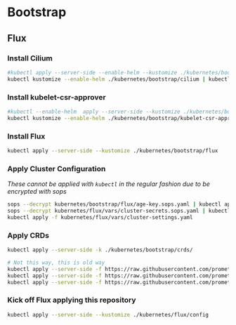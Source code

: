 # Bootstrap

## Flux

### Install Cilium
```sh
#kubectl apply --server-side --enable-helm --kustomize ./kubernetes/bootstrap/cilium
kubectl kustomize --enable-helm ./kubernetes/bootstrap/cilium | kubectl apply -f -
```

### Install kubelet-csr-approver
```sh
#kubectl --enable-helm  apply --server-side --kustomize ./kubernetes/bootstrap/kubelet-csr-approver
kubectl kustomize --enable-helm ./kubernetes/bootstrap/kubelet-csr-approver | kubectl apply -f -
```

### Install Flux

```sh
kubectl apply --server-side --kustomize ./kubernetes/bootstrap/flux
```

### Apply Cluster Configuration

_These cannot be applied with `kubectl` in the regular fashion due to be encrypted with sops_

```sh
sops --decrypt kubernetes/bootstrap/flux/age-key.sops.yaml | kubectl apply -f -
sops --decrypt kubernetes/flux/vars/cluster-secrets.sops.yaml | kubectl apply -f -
kubectl apply -f kubernetes/flux/vars/cluster-settings.yaml
```

### Apply CRDs
```sh
kubectl apply --server-side -k ./kubernetes/bootstrap/crds/

# Not this way, this is old way
kubectl apply --server-side -f https://raw.githubusercontent.com/prometheus-community/helm-charts/main/charts/kube-prometheus-stack/crds/crd-prometheuses.yaml
kubectl apply --server-side -f https://raw.githubusercontent.com/prometheus-community/helm-charts/main/charts/kube-prometheus-stack/crds/crd-servicemonitors.yaml
kubectl apply --server-side -f https://raw.githubusercontent.com/prometheus-community/helm-charts/main/charts/kube-prometheus-stack/crds/crd-podmonitors.yaml
```



### Kick off Flux applying this repository

```sh
kubectl apply --server-side --kustomize ./kubernetes/flux/config
```
